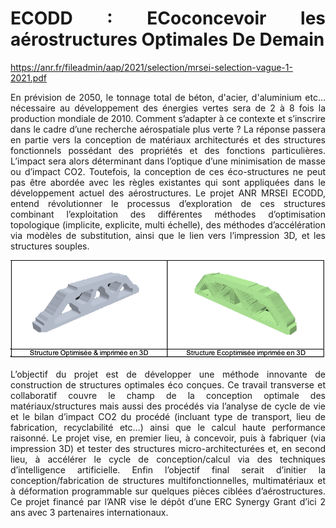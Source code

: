 <div style="text-align: justify">

# ECODD : ECoconcevoir les aérostructures Optimales De Demain
https://anr.fr/fileadmin/aap/2021/selection/mrsei-selection-vague-1-2021.pdf



En prévision de 2050, le tonnage total de béton, d'acier, d'aluminium etc… nécessaire au développement des énergies vertes sera de 2 à 8 fois la production mondiale de 2010. Comment s’adapter à ce contexte et s’inscrire dans le cadre d’une recherche aérospatiale plus verte ? La réponse passera en partie vers la conception de matériaux architecturés et des structures fonctionnels possédant des propriétés et des fonctions particulières. L’impact sera alors déterminant dans l’optique d’une minimisation de masse ou d’impact CO2. Toutefois, la conception de ces éco-structures ne peut pas être abordée avec les règles existantes qui sont appliquées dans le développement actuel des aérostructures. Le projet ANR MRSEI ECODD, entend révolutionner le processus d’exploration de ces structures combinant l’exploitation des différentes méthodes d’optimisation topologique (implicite, explicite, multi échelle), des méthodes d’accélération via modèles de substitution, ainsi que le lien vers l’impression 3D, et les structures souples. 

![Aerostructures Durables](ECODD.png)

L’objectif du projet est de développer une méthode innovante de construction de structures optimales éco conçues.  Ce travail transverse et collaboratif couvre le champ de la conception optimale des matériaux/structures mais aussi des procédés via l’analyse de cycle de vie et le bilan d’impact CO2 du procédé (incluant type de transport, lieu de fabrication, recyclabilité etc…) ainsi que le calcul haute performance raisonné. Le projet vise, en premier lieu, à concevoir, puis à fabriquer (via impression 3D) et tester des structures micro-architecturées et, en second lieu, à accélérer le cycle de conception/calcul via des techniques d’intelligence artificielle. Enfin l’objectif final serait d’initier la conception/fabrication de structures multifonctionnelles, multimatériaux et à déformation programmable sur quelques pièces ciblées d’aérostructures. Ce projet financé par l’ANR vise le dépôt d’une ERC Synergy Grant d’ici 2 ans avec 3 partenaires internationaux.
